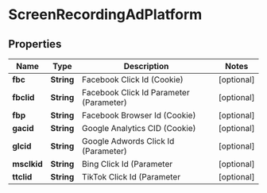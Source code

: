 
# ScreenRecordingAdPlatform

## Properties
Name | Type | Description | Notes
------------ | ------------- | ------------- | -------------
**fbc** | **String** | Facebook Click Id (Cookie) |  [optional]
**fbclid** | **String** | Facebook Click Id Parameter (Parameter) |  [optional]
**fbp** | **String** | Facebook Browser Id (Cookie) |  [optional]
**gacid** | **String** | Google Analytics CID (Cookie) |  [optional]
**glcid** | **String** | Google Adwords Click Id (Parameter) |  [optional]
**msclkid** | **String** | Bing Click Id (Parameter |  [optional]
**ttclid** | **String** | TikTok Click Id (Parameter |  [optional]



